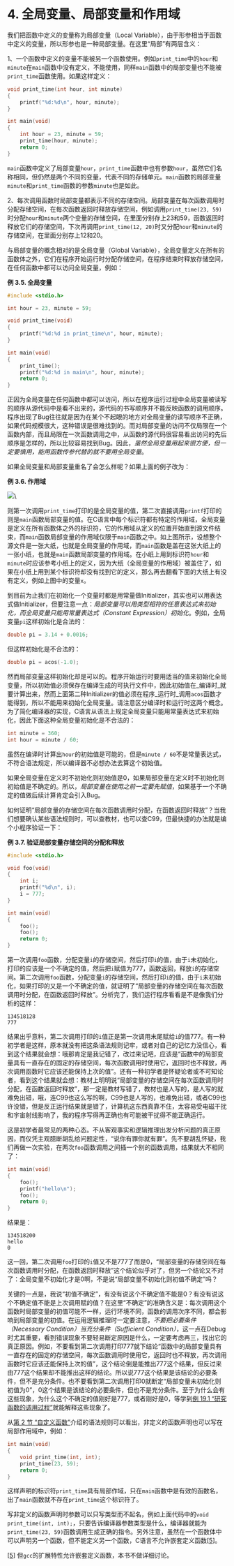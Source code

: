 # 4. 全局变量、局部变量和作用域

我们把函数中定义的变量称为局部变量（Local Variable），由于形参相当于函数中定义的变量，所以形参也是一种局部变量。在这里“局部”有两层含义：

1、一个函数中定义的变量不能被另一个函数使用。例如`print_time`中的`hour`和`minute`在`main`函数中没有定义，不能使用，同样`main`函数中的局部变量也不能被`print_time`函数使用。如果这样定义：

```c
void print_time(int hour, int minute)
{
	printf("%d:%d\n", hour, minute);
}

int main(void)
{
	int hour = 23, minute = 59;
	print_time(hour, minute);
	return 0;
}
```

`main`函数中定义了局部变量`hour`，`print_time`函数中也有参数`hour`，虽然它们名称相同，但仍然是两个不同的变量，代表不同的存储单元。`main`函数的局部变量`minute`和`print_time`函数的参数`minute`也是如此。

2、每次调用函数时局部变量都表示不同的存储空间。局部变量在每次函数调用时分配存储空间，在每次函数返回时释放存储空间，例如调用`print_time(23, 59)`时分配`hour`和`minute`两个变量的存储空间，在里面分别存上23和59，函数返回时释放它们的存储空间，下次再调用`print_time(12, 20)`时又分配`hour`和`minute`的存储空间，在里面分别存上12和20。

与局部变量的概念相对的是全局变量（Global Variable），全局变量定义在所有的函数体之外，它们在程序开始运行时分配存储空间，在程序结束时释放存储空间，在任何函数中都可以访问全局变量，例如：

**例 3.5. 全局变量**

```c
#include <stdio.h>

int hour = 23, minute = 59;

void print_time(void)
{
	printf("%d:%d in print_time\n", hour, minute);
}

int main(void)
{
	print_time();
	printf("%d:%d in main\n", hour, minute);
	return 0;
}
```

正因为全局变量在任何函数中都可以访问，所以在程序运行过程中全局变量被读写的顺序从源代码中是看不出来的，源代码的书写顺序并不能反映函数的调用顺序。程序出现了Bug往往就是因为在某个不起眼的地方对全局变量的读写顺序不正确，如果代码规模很大，这种错误是很难找到的。而对局部变量的访问不仅局限在一个函数内部，而且局限在一次函数调用之中，从函数的源代码很容易看出访问的先后顺序是怎样的，所以比较容易找到Bug。因此，_虽然全局变量用起来很方便，但一定要慎用，能用函数传参代替的就不要用全局变量_。

如果全局变量和局部变量重名了会怎么样呢？如果上面的例子改为：

**例 3.6. 作用域**

![](https://akaedu.github.io/book/images/func.scope.png)\


则第一次调用`print_time`打印的是全局变量的值，第二次直接调用`printf`打印的则是`main`函数局部变量的值。在C语言中每个标识符都有特定的作用域，全局变量是定义在所有函数体之外的标识符，它的作用域从定义的位置开始直到源文件结束，而`main`函数局部变量的作用域仅限于`main`函数之中。如上图所示，设想整个源文件是一张大纸，也就是全局变量的作用域，而`main`函数是盖在这张大纸上的一张小纸，也就是`main`函数局部变量的作用域。在小纸上用到标识符`hour`和`minute`时应该参考小纸上的定义，因为大纸（全局变量的作用域）被盖住了，如果在小纸上用到某个标识符却没有找到它的定义，那么再去翻看下面的大纸上有没有定义，例如上图中的变量`x`。

到目前为止我们在初始化一个变量时都是用常量做Initializer，其实也可以用表达式做Initializer，但要注意一点：_局部变量可以用类型相符的任意表达式来初始化，而全局变量只能用常量表达式（Constant Expression）初始化_。例如，全局变量`pi`这样初始化是合法的：

```c
double pi = 3.14 + 0.0016;
```

但这样初始化是不合法的：

```c
double pi = acos(-1.0);
```

然而局部变量这样初始化却是可以的。程序开始运行时要用适当的值来初始化全局变量，所以初始值必须保存在编译生成的可执行文件中，因此初始值在_编译时_就要计算出来，然而上面第二种Initializer的值必须在程序_运行时_调用`acos`函数才能得到，所以不能用来初始化全局变量。请注意区分编译时和运行时这两个概念。为了简化编译器的实现，C语言从语法上规定全局变量只能用常量表达式来初始化，因此下面这种全局变量初始化是不合法的：

```c
int minute = 360;
int hour = minute / 60;
```

虽然在编译时计算出`hour`的初始值是可能的，但是`minute / 60`不是常量表达式，不符合语法规定，所以编译器不必想办法去算这个初始值。

如果全局变量在定义时不初始化则初始值是0，如果局部变量在定义时不初始化则初始值是不确定的。所以，_局部变量在使用之前一定要先赋值_，如果基于一个不确定的值做后续计算肯定会引入Bug。

如何证明“局部变量的存储空间在每次函数调用时分配，在函数返回时释放”？当我们想要确认某些语法规则时，可以查教材，也可以查C99，但最快捷的办法就是编个小程序验证一下：

**例 3.7. 验证局部变量存储空间的分配和释放**

```c
#include <stdio.h>

void foo(void)
{
	int i;
	printf("%d\n", i);
	i = 777;
}

int main(void)
{
	foo();
	foo();
	return 0;
}
```

第一次调用`foo`函数，分配变量`i`的存储空间，然后打印`i`的值，由于`i`未初始化，打印的应该是一个不确定的值，然后把`i`赋值为777，函数返回，释放`i`的存储空间。第二次调用`foo`函数，分配变量`i`的存储空间，然后打印`i`的值，由于`i`未初始化，如果打印的又是一个不确定的值，就证明了“局部变量的存储空间在每次函数调用时分配，在函数返回时释放”。分析完了，我们运行程序看看是不是像我们分析的这样：

```
134518128
777
```

结果出乎意料，第二次调用打印的`i`值正是第一次调用末尾赋给`i`的值777。有一种初学者是这样，原本就没有把这条语法规则记牢，或者对自己的记忆力没信心，看到这个结果就会想：哦那肯定是我记错了，改过来记吧，应该是“函数中的局部变量具有一直存在的固定的存储空间，每次函数调用时使用它，返回时也不释放，再次调用函数时它应该还能保持上次的值”。还有一种初学者是怀疑论者或不可知论者，看到这个结果就会想：教材上明明说“局部变量的存储空间在每次函数调用时分配，在函数返回时释放”，那一定是教材写错了，教材也是人写的，是人写的就难免出错，哦，连C99也这么写的啊，C99也是人写的，也难免出错，或者C99也许没错，但是反正运行结果就是错了，计算机这东西真靠不住，太容易受电磁干扰和宇宙射线影响了，我的程序写得再正确也有可能被干扰得不能正确运行。

这是初学者最常见的两种心态。不从客观事实和逻辑推理出发分析问题的真正原因，而仅凭主观臆断胡乱给问题定性，“说你有罪你就有罪”。先不要胡乱怀疑，我们再做一次实验，在两次`foo`函数调用之间插一个别的函数调用，结果就大不相同了：

```c
int main(void)
{
	foo();
	printf("hello\n");
	foo();
	return 0;
}
```

结果是：

```
134518200
hello
0
```

这一回，第二次调用`foo`打印的`i`值又不是777了而是0，“局部变量的存储空间在每次函数调用时分配，在函数返回时释放”这个结论似乎对了，但另一个结论又不对了：全局变量不初始化才是0啊，不是说“局部变量不初始化则初值不确定”吗？

关键的一点是，我说“初值不确定”，有没有说这个不确定值不能是0？有没有说这个不确定值不能是上次调用赋的值？在这里“不确定”的准确含义是：每次调用这个函数时局部变量的初值可能不一样，运行环境不同，函数的调用次序不同，都会影响到局部变量的初值。在运用逻辑推理时一定要注意，_不要把必要条件（Necessary Condition）当充分条件（Sufficient Condition）_，这一点在Debug时尤其重要，看到错误现象不要轻易断定原因是什么，一定要考虑再三，找出它的真正原因。例如，不要看到第二次调用打印777就下结论“函数中的局部变量具有一直存在的固定的存储空间，每次函数调用时使用它，返回时也不释放，再次调用函数时它应该还能保持上次的值”，这个结论倒是能推出777这个结果，但反过来由777这个结果却不能推出这样的结论。所以说777这个结果是该结论的必要条件，但不是充分条件。也不要看到第二次调用打印0就断定“局部变量未初始化则初值为0”，0这个结果是该结论的必要条件，但也不是充分条件。至于为什么会有这些现象，为什么这个不确定的值刚好是777，或者刚好是0，等学到[例 19.1 “研究函数的调用过程”](https://akaedu.github.io/book/ch19s01.html#asmc.func)就能解释这些现象了。

从[第 2 节 “自定义函数”](https://akaedu.github.io/book/ch03s02.html#func.ourfirstfunc)介绍的语法规则可以看出，非定义的函数声明也可以写在局部作用域中，例如：

```c
int main(void)
{
	void print_time(int, int);
	print_time(23, 59);
	return 0;
}
```

这样声明的标识符`print_time`具有局部作域，只在`main`函数中是有效的函数名，出了`main`函数就不存在`print_time`这个标识符了。

写非定义的函数声明时参数可以只写类型而不起名，例如上面代码中的`void print_time(int, int);`，只要告诉编译器参数类型是什么，编译器就能为`print_time(23, 59)`函数调用生成正确的指令。另外注意，虽然在一个函数体中可以声明另一个函数，但不能定义另一个函数，C语言不允许嵌套定义函数\[[5](https://akaedu.github.io/book/ch03s04.html#ftn.id2715167)]。



\[[5](https://akaedu.github.io/book/ch03s04.html#id2715167)] 但`gcc`的扩展特性允许嵌套定义函数，本书不做详细讨论。
